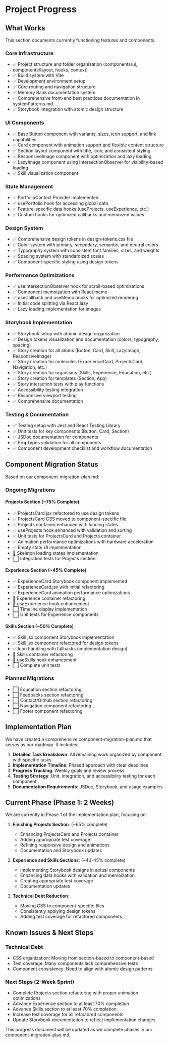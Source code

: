 # Project Progress

## What Works
This section documents currently functioning features and components.

### Core Infrastructure
- ✅ Project structure and folder organization (components/ui, components/layout, hooks, context)
- ✅ Build system with Vite
- ✅ Development environment setup
- ✅ Core routing and navigation structure
- ✅ Memory Bank documentation system
- ✅ Comprehensive front-end best practices documentation in systemPatterns.md
- ✅ Storybook integration with atomic design structure

### UI Components
- ✅ Base Button component with variants, sizes, icon support, and link capabilities
- ✅ Card component with animation support and flexible content structure
- ✅ Section layout component with title, icon, and consistent styling
- ✅ ResponsiveImage component with optimization and lazy loading
- ✅ LazyImage component using IntersectionObserver for visibility-based loading
- ✅ Skill visualization component

### State Management
- ✅ PortfolioContext Provider implemented
- ✅ usePortfolio hook for accessing global data
- ✅ Feature-specific data hooks (useProjects, useExperience, etc.)
- ✅ Custom hooks for optimized callbacks and memoized values

### Design System
- ✅ Comprehensive design tokens in design-tokens.css file
- ✅ Color system with primary, secondary, semantic, and neutral colors
- ✅ Typography system with consistent font families, sizes, and weights
- ✅ Spacing system with standardized scales
- ✅ Component-specific styling using design tokens

### Performance Optimizations
- ✅ useIntersectionObserver hook for scroll-based optimizations
- ✅ Component memoization with React.memo
- ✅ useCallback and useMemo hooks for optimized rendering
- ✅ Initial code splitting via React.lazy
- ✅ Lazy loading implementation for images

### Storybook Implementation
- ✅ Storybook setup with atomic design organization
- ✅ Design tokens visualization and documentation (colors, typography, spacing)
- ✅ Story creation for all atoms (Button, Card, Skill, LazyImage, ResponsiveImage)
- ✅ Story creation for molecules (ExperienceCard, ProjectsCard, Navigation, etc.)
- ✅ Story creation for organisms (Skills, Experience, Education, etc.)
- ✅ Story creation for templates (Section, App)
- ✅ Story interaction tests with play functions
- ✅ Accessibility testing integration
- ✅ Responsive viewport testing
- ✅ Comprehensive documentation

### Testing & Documentation
- ✅ Testing setup with Jest and React Testing Library
- ✅ Unit tests for key components (Button, Card, Section)
- ✅ JSDoc documentation for components
- ✅ PropTypes validation for all components
- ✅ Component development checklist and workflow documentation

## Component Migration Status

Based on our component-migration-plan.md:

### Ongoing Migrations

#### Projects Section (~75% Complete)
- ✅ ProjectsCard.jsx refactored to use design tokens
- ✅ ProjectsCard CSS moved to component-specific file
- ✅ Projects container enhanced with loading states
- ✅ useProjects hook enhanced with validation and sorting
- ✅ Unit tests for ProjectsCard and Projects container
- ✅ Animation performance optimizations with hardware acceleration
- ✅ Empty state UI implementation
- 🔄 Skeleton loading states implementation
- ⬜ Integration tests for Projects section

#### Experience Section (~45% Complete)
- ✅ ExperienceCard Storybook component implemented
- ✅ ExperienceCard.jsx with initial refactoring
- ✅ ExperienceCard animation performance optimizations
- 🔄 Experience container refactoring
- 🔄 useExperience hook enhancement
- ⬜ Timeline display implementation
- ⬜ Unit tests for Experience components

#### Skills Section (~50% Complete)
- ✅ Skill.jsx component Storybook implementation
- ✅ Skill.jsx component refactored for design tokens
- ✅ Icon handling with fallbacks (implementation design)
- 🔄 Skills container refactoring
- 🔄 useSkills hook enhancement
- ⬜ Complete unit tests

### Planned Migrations
- ⬜ Education section refactoring
- ⬜ Feedbacks section refactoring
- ⬜ Contact/Github section refactoring
- ⬜ Navigation component refactoring
- ⬜ Footer component refactoring

## Implementation Plan

We have created a comprehensive component-migration-plan.md that serves as our roadmap. It includes:

1. **Detailed Task Breakdown**: All remaining work organized by component with specific tasks
2. **Implementation Timeline**: Phased approach with clear deadlines
3. **Progress Tracking**: Weekly goals and review process
4. **Testing Strategy**: Unit, integration, and accessibility testing for each component
5. **Documentation Requirements**: JSDoc, Storybook, and usage examples

## Current Phase (Phase 1: 2 Weeks)

We are currently in Phase 1 of the implementation plan, focusing on:

1. **Finishing Projects Section**: (~65% complete)
   - Enhancing ProjectsCard and Projects container
   - Adding appropriate test coverage
   - Refining responsive design and animations
   - Documentation and Storybook updates

2. **Experience and Skills Sections**: (~40-45% complete)
   - Implementing Storybook designs in actual components
   - Enhancing data hooks with validation and memoization
   - Creating appropriate test coverage
   - Documentation updates

3. **Technical Debt Reduction**:
   - Moving CSS to component-specific files
   - Consistently applying design tokens
   - Adding test coverage for refactored components

## Known Issues & Next Steps

### Technical Debt
- CSS organization: Moving from section-based to component-based
- Test coverage: Many components lack comprehensive tests
- Component consistency: Need to align with atomic design patterns

### Next Steps (2-Week Sprint)
- Complete Projects section refactoring with proper animation optimizations
- Advance Experience section to at least 70% completion
- Advance Skills section to at least 70% completion
- Increase test coverage for all refactored components
- Update Storybook documentation to reflect implementation changes

This progress document will be updated as we complete phases in our component-migration-plan.md.
